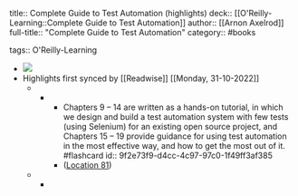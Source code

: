 title:: Complete Guide to Test Automation (highlights)
deck:: [[O'Reilly-Learning::Complete Guide to Test Automation]]
author:: [[Arnon Axelrod]]
full-title:: "Complete Guide to Test Automation"
category:: #books

tags:: O'Reilly-Learning

- ![](https://m.media-amazon.com/images/I/618nY6mBnRL._SY160.jpg)
- Highlights first synced by [[Readwise]] [[Monday, 31-10-2022]]
	- -
		- Chapters 9 – 14 are written as a hands-on tutorial, in which we design and build a test automation system with few tests (using Selenium) for an existing open source project, and Chapters 15 – 19 provide guidance for using test automation in the most effective way, and how to get the most out of it. #flashcard
		  id:: 9f2e73f9-d4cc-4c97-97c0-1f49ff3af385
		- ([Location 81](https://readwise.io/to_kindle?action=open&asin=B07FKGVQP6&location=81))
	- -